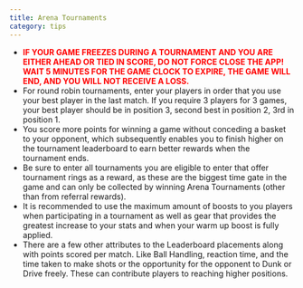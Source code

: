 ```yaml
---
title: Arena Tournaments
category: tips
---
```


* **<span style="color:red">IF YOUR GAME FREEZES DURING A TOURNAMENT AND YOU ARE EITHER AHEAD OR TIED IN SCORE, DO NOT FORCE CLOSE THE APP! WAIT 5 MINUTES FOR THE GAME CLOCK TO EXPIRE, THE GAME WILL END, AND YOU WILL NOT RECEIVE A LOSS.</span>**
* For round robin tournaments, enter your players in order that you use your best player in the last match. If you require 3 players for 3 games, your best player should be in position 3, second best in position 2, 3rd in position 1.
* You score more points for winning a game without conceding a basket to your opponent, which subsequently enables you to finish higher on the tournament leaderboard to earn better rewards when the tournament ends.
* Be sure to enter all tournaments you are eligible to enter that offer tournament rings as a reward, as these are the biggest time gate in the game and can only be collected by winning Arena Tournaments (other than from referral rewards).
* It is recommended to use the maximum amount of boosts to you players when participating in a tournament as well as gear that provides the greatest increase to your stats and when your warm up boost is fully applied.
* There are a few other attributes to the Leaderboard placements along with points scored per match. Like Ball Handling, reaction time, and the time taken to make shots or the opportunity for the opponent to Dunk or Drive freely. These can contribute players to reaching higher positions. 
 

